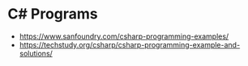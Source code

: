# C# Programs 
- https://www.sanfoundry.com/csharp-programming-examples/
- https://techstudy.org/csharp/csharp-programming-example-and-solutions/
